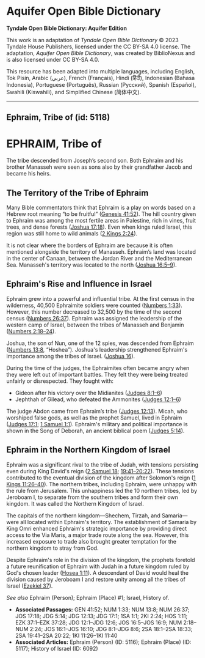 # Aquifer Open Bible Dictionary

**Tyndale Open Bible Dictionary: Aquifer Edition**

This work is an adaptation of *Tyndale Open Bible Dictionary* © 2023 Tyndale House Publishers, licensed under the CC BY\-SA 4\.0 license. The adaptation, *Aquifer Open Bible Dictionary*, was created by BiblioNexus and is also licensed under CC BY\-SA 4\.0\.

This resource has been adapted into multiple languages, including English, Tok Pisin, Arabic (عربي), French (Français), Hindi (हिंदी), Indonesian (Bahasa Indonesia), Portuguese (Português), Russian (Русский), Spanish (Español), Swahili (Kiswahili), and Simplified Chinese (简体中文).



--------------------------------

## Ephraim, Tribe of (id: 5118)

EPHRAIM, Tribe of
=================

The tribe descended from Joseph’s second son. Both Ephraim and his brother Manasseh were seen as sons also by their grandfather Jacob and became his heirs.

The Territory of the Tribe of Ephraim
-------------------------------------

Many Bible commentators think that Ephraim is a play on words based on a Hebrew root meaning “to be fruitful” ([Genesis 41:52](https://ref.ly/Gen41:52)). The hill country given to Ephraim was among the most fertile areas in Palestine, rich in vines, fruit trees, and dense forests ([Joshua 17:18](https://ref.ly/Josh17:18)). Even when kings ruled Israel, this region was still home to wild animals ([2 Kings 2:24](https://ref.ly/2Kgs2:24)).

It is not clear where the borders of Ephraim are because it is often mentioned alongside the territory of Manasseh. Ephraim’s land was located in the center of Canaan, between the Jordan River and the Mediterranean Sea. Manasseh's territory was located to the north ([Joshua 16:5](https://ref.ly/Josh16:5-Josh16:9)[–](https://ref.ly/Josh16:5-Josh16:9)[9](https://ref.ly/Josh16:5-Josh16:9)).

Ephraim's Rise and Influence in Israel
--------------------------------------

Ephraim grew into a powerful and influential tribe. At the first census in the wilderness, 40,500 Ephraimite soldiers were counted ([Numbers 1:33](https://ref.ly/Num1:33)). However, this number decreased to 32,500 by the time of the second census ([Numbers 26:37](https://ref.ly/Num26:37)). Ephraim was assigned the leadership of the western camp of Israel, between the tribes of Manasseh and Benjamin ([Numbers 2:18](https://ref.ly/Num2:18-Num2:24)[–](https://ref.ly/Num2:18-Num2:24)[24](https://ref.ly/Num2:18-Num2:24)).

Joshua, the son of Nun, one of the 12 spies, was descended from Ephraim ([Numbers 13:8](https://ref.ly/Num13:8), “Hoshea”). Joshua's leadership strengthened Ephraim's importance among the tribes of Israel. ([Joshua 16](https://ref.ly/Josh16:1-Josh16:10)).

During the time of the judges, the Ephraimites often became angry when they were left out of important battles. They felt they were being treated unfairly or disrespected. They fought with: 

* Gideon after his victory over the Midianites ([Judges 8:1](https://ref.ly/Judg8:1-Judg8:6)[–](https://ref.ly/Judg8:1-Judg8:6)[6](https://ref.ly/Judg8:1-Judg8:6))
* Jephthah of Gilead, who defeated the Ammonites ([Judges 12:1](https://ref.ly/Judg12:1-Judg12:6)[–](https://ref.ly/Judg12:1-Judg12:6)[6](https://ref.ly/Judg12:1-Judg12:6))

The judge Abdon came from Ephraim’s tribe ([Judges 12:13](https://ref.ly/Judg12:13)). Micah, who worshiped false gods, as well as the prophet Samuel, lived in Ephraim ([Judges 17:1](https://ref.ly/Judg17:1); [1 Samuel 1:1](https://ref.ly/1Sam1:1)). Ephraim's military and political importance is shown in the Song of Deborah, an ancient biblical poem ([Judges 5:14](https://ref.ly/Judg5:14)).

Ephraim in the Northern Kingdom of Israel
-----------------------------------------

Ephraim was a significant rival to the tribe of Judah, with tensions persisting even during King David's reign ([2 Samuel 18](https://ref.ly/2Sam18:1-2Sam18:33); [19:41–20:22](https://ref.ly/2Sam19:41-2Sam20:22)). These tensions contributed to the eventual division of the kingdom after Solomon's reign ([1 Kings 11:26–40](https://ref.ly/1Kgs11:26-1Kgs11:40)). The northern tribes, including Ephraim, were unhappy with the rule from Jerusalem. This unhappiness led the 10 northern tribes, led by Jeroboam I, to separate from the southern tribes and form their own kingdom. It was called the Northern Kingdom of Israel.

The capitals of the northern kingdom—Shechem, Tirzah, and Samaria—were all located within Ephraim's territory. The establishment of Samaria by King Omri enhanced Ephraim's strategic importance by providing direct access to the Via Maris, a major trade route along the sea. However, this increased exposure to trade also brought greater temptation for the northern kingdom to stray from God.

Despite Ephraim's role in the division of the kingdom, the prophets foretold a future reunification of Ephraim with Judah in a future kingdom ruled by God's chosen leader ([Hosea 1:11](https://ref.ly/Hos1:11)). A descendant of David would heal the division caused by Jeroboam I and restore unity among all the tribes of Israel ([Ezekiel 37](https://ref.ly/Ezek37:1-Ezek37:28)).

*See also* Ephraim (Person); Ephraim (Place) \#1; Israel, History of.

* **Associated Passages:** GEN 41:52; NUM 1:33; NUM 13:8; NUM 26:37; JOS 17:18; JDG 5:14; JDG 12:13; JDG 17:1; 1SA 1:1; 2KI 2:24; HOS 1:11; EZK 37:1–EZK 37:28; JDG 12:1–JDG 12:6; JOS 16:5–JOS 16:9; NUM 2:18–NUM 2:24; JOS 16:1–JOS 16:10; JDG 8:1–JDG 8:6; 2SA 18:1–2SA 18:33; 2SA 19:41–2SA 20:22; 1KI 11:26–1KI 11:40
* **Associated Articles:** Ephraim (Person) (ID: 5116); Ephraim (Place) (ID: 5117); History of Israel (ID: 6092)

